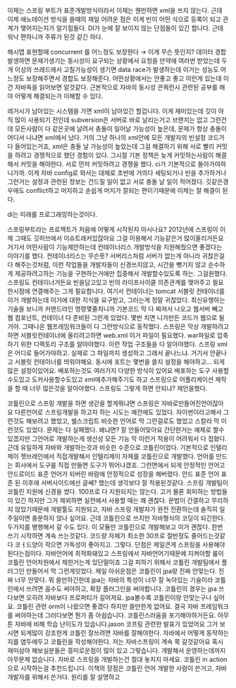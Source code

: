 이제는 스프링 부트가 표준개발방식이라서 이제는 웬만하면 xml을 쓰지 않는다. 근데 이제 애노테이션 방식을 쓸때의 제일 어려운 점은 이게 빈이 어떤 식으로 등록이 되고 관계가 맺어지는지가 알기힘들다. DI가 눈에 잘 보이지 않는 단점들이 있긴 합니다. 근데 워낙 편하니까 주류가 된것 같긴 하다.

해시맵 표현할때 concurrent 를 어느정도 보장한다 → 이게 무슨 뜻인지? 데이터 경합 발생하면 문제가생기는 동시성이 요구되는 상황에서 요청을 만약에 여러번 받았는데 두개 이상의 쓰레드에서 고칠가능성이 생기면 data race가 발생하는데 이거는 성능도 어느정도 보장해주면서 경합도 보장해준다. 어떤상황에서는 안좋고 좋고 이런게 있는데 이건 자바독을 읽어보면 알것같다. 근본적으로 자바의 동시성 콘쿼런시 관련된 공부를 해야 어떻게 해결되는가 이해할 수 있다.

레거시가 남아있는 시스템을 가면 xml이 남아있긴 할겁니다. 이게 재미있는데 깃이 아직 많이 사용되기 전인데 subversion은 서버로 바로 날리는거고 브랜치는 없고 그런건데 모든사람이 다 같은곳에 날려서 충돌이 일어날 가능성이 높은데, 문제가 항상 충돌이 어디서 나냐면 xml에서 났다. 거의 그냥 하나의 xml안에 모든 개발자의 빈설정 코드가 다 들어있는거죠, xml은 충돌 날 가능성이 높았는데 그걸 해결하기 위해 서로 빨리 커밋을 하려고 경쟁적으로 했던 경험이 있다. 그시절 기본 정책은 늦게 커밋하는사람이 해결해서 커밋을 해야한다. 서로 먼저 커밋하려고 경쟁을 했다. ci가 기본적으로 돌아가야하니가까. 이게 자바 config로 와서는 대체로 초반에 거의다 세팅되거나 빈을 추가하거나 그런거는 설정과 관련된 정보는 건드릴 일이 없고 서로 충돌 날 일이 적어졌다. 깃같은경우에도 conflict하고 머지하고 손쉽게 머지가 잘되는 편이기때문에 이제는 잘 해결이 된다.

di는 미래를 프로그래밍하는것이다.

스프링부트라는 프로젝트가 처음에 어떻게 시작된지 아시나요? 2012년에 스프링이 이제 그때도 깃허브에서 이슈트래커있잖아요 그걸 이용해서 기능같은거 많이올리거든요 거기서 어떤사람이 기능제안하는데 컨테이너리스 개발방식을 지원해줬으면 좋겠다는 이야기를 했다. 컨테이너리스는 무슨뜻? 서버리스처럼 서버가 없는게 아니라 귀찮은걸 다 해주는것처럼, 이런 작업들을 개발자들이 신경쓰지않고, 시간을 뺏기지 않고 순수하게 제공하려고하는 기능을 구현하는거에만 집중해서 개발할수있도록 하는. 그걸원했다. 스프링도 컨테이너거든요 빈을담고있고 빈의 라이프사이클 의존관계를 맺어주고 필요한시점에 연결해주는 그게 필요합니다. 여기서 컨테이너는 tomcat 서블릿 컨테이너를 이거 개발하는데 이거에 대한 지식을 요구받고, 그러는게 정말 귀찮았다. 최신유행하는 기술을 보니까 커맨드라인 명령몇줄치니까 기본코드 막 다 짜져서 나오고 웹서버 빼고 웹 컴포넌트, 컨테이너 다 준비된 그런게 있었다. 몇번 치면 니가만든 코드가 웹으로 될거야. 그때나온 웹프레임워크들이 다 그런방식으로 동작했다. 스프링은 막상 개발하려고하면 서블릿컨테이너에 올리려고하면 web.xml 이거 파일이 필요했다. war파일로 압축하기 위한 디렉토리 구조를 알아야했다. 이런 작업 구조들을 다 알아야했다. 스프링 xml은 어디로 들어가야하고. 실제로 그 파일까지 생성하고 그래서 끝나느냐. 거기서 안끝나고 서블릿 컨테이너를 띄워야해요. 동시에 포트는 몇번을 쓸지 설정을 해야하고… 되게많은 설정이있어요. 배포하는것도 여러가지 다양한 방식이 있어요 배포하는 도구 사용할수도있고 도커사용할수도있고 xml에추가해주기도 하고 스프링으로 어플리케이션 제작을 할 때 너무 많은것을 알아야했다. 스프링도 그렇게 하면 안되냐? 제안을했다.

코틀린으로 스프링 개발을 하면 생갇을 할게뭐냐면 스프링은 자바로만들어진언어잖아요 다른언어로 스프링개발을 하고자 하는 시도는 예전에도 있었다. 자이썬이라고해서 그런것도 해보려고 했었고, 쉘스크립트 비슷한 언어로 막 그런걸로도 했었고 스칼라 막 이런것도 있었다. 문제는 다 실패했다. 왜냐면? 잘 안들어맞아요 간단한거는 예제로 짤수 있겠지만 그언어로 개발하는게 생산성 모든 기능 막 이런거 적용이 어려워서 다 접혔다. 근데 유일하게 자바와 개발하는것과 비슷한 수준으로 코틀린이었다. 기본적으로 인텔리제이 젯브레인에서 직접개발해서 인텔리제이 자체를 코틀린으로 개발했다. 언어를 만드는 회사에서 도구를 직접 만들면 도구가 뛰어나겠죠. 그런면에서 되게 안정적인 언어고 안드로이드 표준 언어가 되버린 바람에 안정적으로 성장을 해버렸다. 안드 표준 언어 표준 된 이후에 서버사이드에선 글쎄? 했는데 생각보다 잘 적용된것같다. 스프링 개발팀이 코틀린 지원에 신경을 썼다. 100프로 다 지원되지는 않는다. 고거 물론 회피하는 방법들이 있긴 하지만 그거 제외하면 실전에서 사용할 때는 꽤 괜찮다. 문법이 간결하고 무리하지 않았기때문에 개발툴도 지원되고, 자바 스프링 개발자가 완전 전환하는데 솔직히 일주일이면 충분하지 않나 싶어요. 근데 코틀린으로 쓰지만 자바형식의 코딩이 되긴한다. 두가지를 병행해서 갈 수도 있다. 이 모듈만 코틀린으로 개발해보고 이거 괜찮다. 한번 쓰기 시작하면 계속 쓰는것같다. 코드량 자체가 최소한 30프로 절반정도 줄어드는것같다 코ㅓ드양이 작으면 가독성이 좋아지고. 그렇다. 단점은 제일큰게 스프링을 사용해야된다는점이다. 자바언어에 최적화돼있고 스프링에서 자바언어기때문에 지켜야할 룰이 코틀린 언어차원에서 제한거는게 있단말이죠 그걸 피하기 위해서 코틀린 개발팀에서 플러그인 만들어서 막 그런게잇었다. 제일 아쉬운점은 코틀린이 jpa랑 진짜 안맞는다. 진짜 너무 안맞다. 뭐 쓸만하긴한데 jpa는 자바의 특성이 너무 잘 녹아있는 기술이라 코틀린에서 쓰려면 꼼수도 써야하고, 확장 플러그인을 써야합니다. 코틀린의 경우는 jpa 쓰다보면 오히려 자바보다 프로퍼티가 길어져요.  jpa볼수록 코틀린이랑 안맞는구나 싶어요. 코틀린 관련 orm이 나왔으면 좋겠다 하지만 쓸만한게 없어요. 결국 자바 프레임워크를 써야하는데 그러다보면 뭔가 좀 아쉽습니다. 코틀린스러움을 포기해야하거든요. 아무튼 자바에 비해 학습 난이도가 있습니다.jason 코프링 관련한 발표가 있었어요 그거 보시면 되게많이 강조한게 코틀린 잘쓰려면 자바를 잘해야한다. 자바에서 어떻게 동작하는지를 염두에두고 코틀린을 작성해야한다. 저는 자바스프링이 계속 쭉 갈것같아요 혹시 재미삼아 해보실분들은 흥미로운점이 많이 있고 그렇습니다. 개발해서 운영하는데까지 아무문제 없습니다. 자바로 스프링을 개발하는건 절대 놓치지 마세요. 코틀린 in action으로 시작하는걸 추천드립니다. 이책의 장점은 코틀린 언어 개발한 사람이 쓴거고, 자바 개발자를 위해서 쓴거다. 원리를 잘 설명하고

